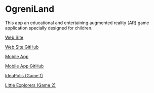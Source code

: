 # OgreniLand
This app an educational and entertaining augmented reality (AR) game application specially designed for children.

[Web Site](https://www.ogreniland.website/)

[Web Site GitHub](https://github.com/IsmailYucelOlmez/OgreniLand-Web-Site)

[Mobile App]([https://expo.dev/accounts/hamza4949/projects/ymgkproje/builds/455dbcb8-7e8f-4096-b70d-810ecab04f15](https://expo.dev/accounts/hamza4949/projects/ymgkproje/builds/37bb6da6-27a2-46c9-880d-0ff019d7dd0d))

[Mobile App GitHub](https://github.com/hamza-topcu/OgreniLandMobil.git)

[IdeaPolis (Game 1)](https://github.com/IsmailYucelOlmez/Ideapolis)

[Little Explorers (Game 2)](https://github.com/IsmailYucelOlmez/Little-Explorers)

